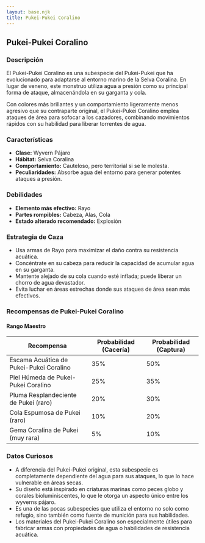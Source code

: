 ```yaml
---
layout: base.njk
title: Pukei-Pukei Coralino
---
```

## Pukei-Pukei Coralino

### Descripción
El Pukei-Pukei Coralino es una subespecie del Pukei-Pukei que ha evolucionado para adaptarse al entorno marino de la Selva Coralina. En lugar de veneno, este monstruo utiliza agua a presión como su principal forma de ataque, almacenándola en su garganta y cola.

Con colores más brillantes y un comportamiento ligeramente menos agresivo que su contraparte original, el Pukei-Pukei Coralino emplea ataques de área para sofocar a los cazadores, combinando movimientos rápidos con su habilidad para liberar torrentes de agua.

### Características
- **Clase:** Wyvern Pájaro
- **Hábitat:** Selva Coralina
- **Comportamiento:** Cauteloso, pero territorial si se le molesta.
- **Peculiaridades:** Absorbe agua del entorno para generar potentes ataques a presión.

### Debilidades
- **Elemento más efectivo:** Rayo
- **Partes rompibles:** Cabeza, Alas, Cola
- **Estado alterado recomendado:** Explosión

### Estrategia de Caza
- Usa armas de Rayo para maximizar el daño contra su resistencia acuática.
- Concéntrate en su cabeza para reducir la capacidad de acumular agua en su garganta.
- Mantente alejado de su cola cuando esté inflada; puede liberar un chorro de agua devastador.
- Evita luchar en áreas estrechas donde sus ataques de área sean más efectivos.

### Recompensas de Pukei-Pukei Coralino

#### Rango Maestro
| Recompensa                               | Probabilidad (Cacería) | Probabilidad (Captura) |
|------------------------------------------|------------------------|------------------------|
| Escama Acuática de Pukei-Pukei Coralino  | 35%                    | 50%                    |
| Piel Húmeda de Pukei-Pukei Coralino      | 25%                    | 35%                    |
| Pluma Resplandeciente de Pukei (raro)    | 20%                    | 30%                    |
| Cola Espumosa de Pukei (raro)            | 10%                    | 20%                    |
| Gema Coralina de Pukei (muy rara)        | 5%                     | 10%                    |

### Datos Curiosos
- A diferencia del Pukei-Pukei original, esta subespecie es completamente dependiente del agua para sus ataques, lo que lo hace vulnerable en áreas secas.
- Su diseño está inspirado en criaturas marinas como peces globo y corales bioluminiscentes, lo que le otorga un aspecto único entre los wyverns pájaro.
- Es una de las pocas subespecies que utiliza el entorno no solo como refugio, sino también como fuente de munición para sus habilidades.
- Los materiales del Pukei-Pukei Coralino son especialmente útiles para fabricar armas con propiedades de agua o habilidades de resistencia acuática.